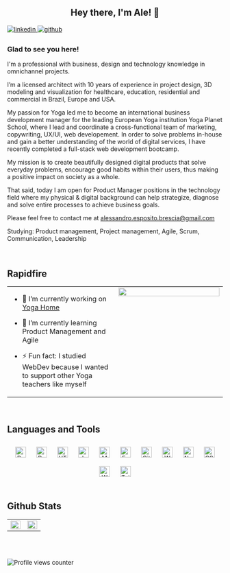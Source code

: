 ## <div align="center">Hey there, I'm Ale! 🤝</div>  
  

<a href="https://linkedin.com/in/alessandroespositobrescia" target="_blank">
<img src=https://img.shields.io/badge/linkedin-%231E77B5.svg?&style=for-the-badge&logo=linkedin&logoColor=white alt=linkedin style="margin-bottom: 5px;" />
</a>
<a href="https://github.com/AleEspo" target="_blank">
<img src=https://img.shields.io/badge/github-%2324292e.svg?&style=for-the-badge&logo=github&logoColor=white alt=github style="margin-bottom: 5px;" />
</a>  
  



### Glad to see you here!  
I'm a professional with business, design and technology knowledge in omnichannel projects. 

I’m a licensed architect with 10 years of experience in project design, 3D modeling and visualization for healthcare, education, residential and commercial in Brazil, Europe and USA.

My passion for Yoga led me to become an international business development manager for the leading European Yoga institution Yoga Planet School, where I lead and coordinate a cross-functional team of marketing, copywriting, UX/UI, web developement. In order to solve problems in-house and gain a better understanding of the world of digital services, I have recently completed a full-stack web development bootcamp.

My mission is to create beautifully designed digital products that solve everyday problems, encourage good habits within their users, thus making a positive impact on society as a whole.

That said, today I am open for Product Manager positions in the technology field where my physical & digital background can help strategize, diagnose and solve entire processes to achieve business goals.

Please feel free to contact me at alessandro.esposito.brescia@gmail.com

Studying: Product management, Project management, Agile, Scrum, Communication, Leadership  
  

<br/>  


## Rapidfire  
<table><tr><td valign="top" width="50%">

- 🔭 I’m currently working on [Yoga Home](https://github.com/AleEspo/yoga-project3-client)  
  

- 🌱 I’m currently learning Product Management and Agile  
  

- ⚡ Fun fact: I studied WebDev because I wanted to support other Yoga teachers like myself  


</td><td valign="top" width="50%">

<div align="center">
<img src="https://res.cloudinary.com/dvvtr5bi2/image/upload/v1674494296/greetings_tom51p.gif" align="center" style="width: 100%" />
</div>  


</td></tr></table>  

<br/>  


## Languages and Tools  
<div align="center">  
<a href="https://reactjs.org/" target="_blank"><img style="margin: 10px" src="https://profilinator.rishav.dev/skills-assets/react-original-wordmark.svg" alt="React" height="25" /></a>  
<a href="https://getbootstrap.com/docs/3.4/javascript/" target="_blank"><img style="margin: 10px" src="https://profilinator.rishav.dev/skills-assets/bootstrap-plain.svg" alt="Bootstrap" height="25" /></a>  
<a href="https://en.wikipedia.org/wiki/HTML5" target="_blank"><img style="margin: 10px" src="https://profilinator.rishav.dev/skills-assets/html5-original-wordmark.svg" alt="HTML5" height="25" /></a>  
<a href="https://www.javascript.com/" target="_blank"><img style="margin: 10px" src="https://profilinator.rishav.dev/skills-assets/javascript-original.svg" alt="JavaScript" height="25" /></a>  
<a href="https://www.mongodb.com/" target="_blank"><img style="margin: 10px" src="https://profilinator.rishav.dev/skills-assets/mongodb-original-wordmark.svg" alt="MongoDB" height="25" /></a>  
<a href="https://expressjs.com/" target="_blank"><img style="margin: 10px" src="https://profilinator.rishav.dev/skills-assets/express-original-wordmark.svg" alt="Express.js" height="25" /></a>  
<a href="https://github.com/" target="_blank"><img style="margin: 10px" src="https://profilinator.rishav.dev/skills-assets/git-scm-icon.svg" alt="Git" height="25" /></a>  
<a href="https://wordpress.com/" target="_blank"><img style="margin: 10px" src="https://profilinator.rishav.dev/skills-assets/wordpress.png" alt="WordPress" height="25" /></a>  
<a href="https://nodejs.org/" target="_blank"><img style="margin: 10px" src="https://profilinator.rishav.dev/skills-assets/nodejs-original-wordmark.svg" alt="Node.js" height="25" /></a>  
<a href="https://www.w3schools.com/css/" target="_blank"><img style="margin: 10px" src="https://profilinator.rishav.dev/skills-assets/css3-original-wordmark.svg" alt="CSS3" height="25" /></a>  
<a href="https://woocommerce.com/" target="_blank"><img style="margin: 10px" src="https://profilinator.rishav.dev/skills-assets/woocommerce.png" alt="WooCommerce" height="25" /></a>  
<a href="https://www.tailwindcss.com/" target="_blank"><img style="margin: 10px" src="https://profilinator.rishav.dev/skills-assets/tailwindcss.svg" alt="Tailwind CSS" height="25" /></a>  
</div>  

<br/>  


## Github Stats  
<table><tr><td valign="top" width="50%">

<img src="https://github-readme-stats.vercel.app/api?username=AleEspo&show_icons=true&count_private=true&hide_border=true" align="left" style="width: 100%" />

</td><td valign="top" width="50%">

<img src="https://github-readme-stats.vercel.app/api/top-langs/?username=AleEspo&hide_border=true&layout=compact" align="left" style="width: 100%" />

</td></tr></table>  

<br/>  

  

<br/>  

![Profile views counter](https://komarev.com/ghpvc/?username=AleEspo&&style=flat-square)  
  

<br/>  


<br />
